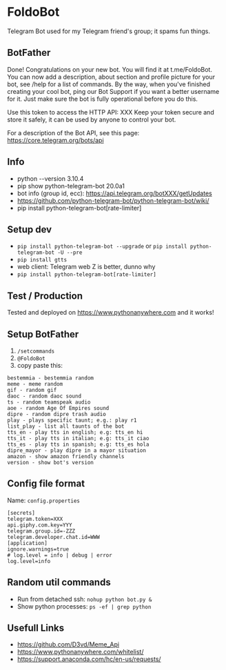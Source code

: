 # FoldoBot

Telegram Bot used for my Telegram friend's group; it spams fun things.

## BotFather

Done! Congratulations on your new bot. You will find it at t.me/FoldoBot. You can now add a description, about section
and profile picture for your bot, see /help for a list of commands. By the way, when you've finished creating your cool
bot, ping our Bot Support if you want a better username for it. Just make sure the bot is fully operational before you
do this.

Use this token to access the HTTP API:
XXX
Keep your token secure and store it safely, it can be used by anyone to control your bot.

For a description of the Bot API, see this page: https://core.telegram.org/bots/api

## Info

+ python --version 3.10.4
+ pip show python-telegram-bot 20.0a1
+ bot info (group id, ecc): https://api.telegram.org/botXXX/getUpdates
+ https://github.com/python-telegram-bot/python-telegram-bot/wiki/
+ pip install python-telegram-bot[rate-limiter]

## Setup dev

+ ```pip install python-telegram-bot --upgrade``` or ```pip install python-telegram-bot -U --pre```
+ ```pip install gtts```
+ web client: Telegram web Z is better, dunno why
+ ```pip install python-telegram-bot[rate-limiter]```

## Test / Production

Tested and deployed on https://www.pythonanywhere.com and it works!

## Setup BotFather

1. ```/setcommands```
2. ```@FoldoBot```
3. copy paste this:

```
bestemmia - bestemmia random
meme - meme random
gif - random gif
daoc - random daoc sound
ts - random teamspeak audio
aoe - random Age Of Empires sound
dipre - random dipre trash audio
play - plays specific taunt; e.g.: play r1
list_play - list all taunts of the bot
tts_en - play tts in english; e.g: tts_en hi
tts_it - play tts in italian; e.g: tts_it ciao
tts_es - play tts in spanish; e.g: tts_es hola
dipre_mayor - play dipre in a mayor situation
amazon - show amazon friendly channels
version - show bot's version
```

## Config file format

Name: ```config.properties```

```
[secrets]
telegram.token=XXX
api.giphy.com.key=YYY
telegram.group.id=-ZZZ
telegram.developer.chat.id=WWW
[application]
ignore.warnings=true
# log.level = info | debug | error
log.level=info
```

## Random util commands

+ Run from detached ssh: ```nohup python bot.py &```
+ Show python processes: ```ps -ef | grep python```

## Usefull Links

+ https://github.com/D3vd/Meme_Api
+ https://www.pythonanywhere.com/whitelist/
+ https://support.anaconda.com/hc/en-us/requests/
